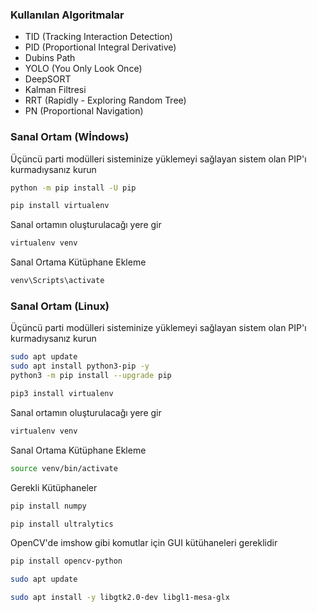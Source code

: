 ### Kullanılan Algoritmalar

- TID (Tracking Interaction Detection)
- PID (Proportional Integral Derivative)
- Dubins Path
- YOLO (You Only Look Once)
- DeepSORT
- Kalman Filtresi
- RRT (Rapidly - Exploring Random Tree)
- PN (Proportional Navigation)

### Sanal Ortam (Wİndows)

Üçüncü parti modülleri sisteminize yüklemeyi sağlayan sistem olan PIP'ı kurmadıysanız kurun

```bash
python -m pip install -U pip
```

```bash
pip install virtualenv
```

Sanal ortamın oluşturulacağı yere gir

```bash
virtualenv venv
```

Sanal Ortama Kütüphane Ekleme

```bash
venv\Scripts\activate
```
### Sanal Ortam (Linux)

Üçüncü parti modülleri sisteminize yüklemeyi sağlayan sistem olan PIP'ı kurmadıysanız kurun

```bash
sudo apt update
sudo apt install python3-pip -y
python3 -m pip install --upgrade pip
```

```bash
pip3 install virtualenv
```

Sanal ortamın oluşturulacağı yere gir

```bash
virtualenv venv
```

Sanal Ortama Kütüphane Ekleme

```bash
source venv/bin/activate
```
Gerekli Kütüphaneler

```bash
pip install numpy
```

```bash
pip install ultralytics
```
OpenCV'de imshow gibi komutlar için GUI kütühaneleri gereklidir
```bash
pip install opencv-python
```
```bash
sudo apt update
```
```bash
sudo apt install -y libgtk2.0-dev libgl1-mesa-glx
```
